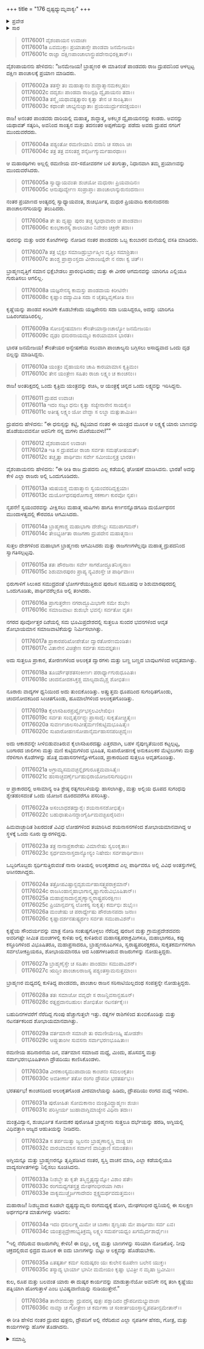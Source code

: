 +++
title = "176 ಧೃಷ್ಟಧ್ಯುಮ್ನವಾಕ್ಯಃ"
+++

<details><summary>ಪ್ರವೇಶ</summary>


।।   ಓಂ ಓಂ ನಮೋ ನಾರಾಯಣಾಯ।।   ಶ್ರೀ ವೇದವ್ಯಾಸಾಯ ನಮಃ ।।

ಶ್ರೀ ಕೃಷ್ಣದ್ವೈಪಾಯನ ವೇದವ್ಯಾಸ ವಿರಚಿತ  

**ಶ್ರೀ ಮಹಾಭಾರತ**

**ಆದಿ ಪರ್ವ**

**ಸ್ವಯಂವರ ಪರ್ವ**

**ಅಧ್ಯಾಯ 176**

</details>


<details><summary>ಸಾರ</summary>

ಪಾಂಚಾಲನಗರಿಯಲ್ಲಿ ಕುಂಬಾರನೋರ್ವನ ಮನೆಯಲ್ಲಿ ವಾಸಿಸಿ, ಯಾರಿಗೂ ಗುರುತು ಸಿಗದಂತೆ ಬ್ರಾಹ್ಮಣ ವೃತ್ತಿಗೆ ಸಮಾನ ಭಿಕ್ಷೆಬೇಡಲು ಪ್ರಾರಂಭಿಸಿದುದು (1-7). ಕೃಷ್ಣೆಯನ್ನು ಪಾಂಡವ ಕಿರೀಟಿಗೇ ಕೊಡಬೇಕೆಂದು ಸದಾ ಬಯಸಿದ್ದ ದ್ರುಪದನು ಅದನ್ನು ಯಾರಿಗೂ ಬಹಿರಂಗಪಡಿಸದೇ, ಪಾಂಡವರನ್ನು ಅನ್ವೇಷಿಸುವ ಉದ್ದೇಶದಿಂದ ಅಸಾಧ್ಯ ಬಿಲ್ಲನ್ನು ಮಾಡಿಸಿ, ಅಸಾಧ್ಯ ಸ್ಪರ್ಧೆಯನ್ನಿರಿಸಿದುದು (8-12). ಸ್ವಯಂವರದಲ್ಲಿ ಭಾಗವಹಿಸಲು ಮತ್ತು ಅದನ್ನು ವೀಕ್ಷಿಸಲು ಎಲ್ಲರ ಆಗಮನ, ಸಿದ್ಧತೆ (13-28). ಧೃಷ್ಟದ್ಯುಮ್ನನು ಸ್ವಯಂವರದ ನಿಯಮದ ಕುರಿತು ವಿವರಿಸಿದುದು (29-36).

</details>


> 01176001 ವೈಶಂಪಾಯನ ಉವಾಚ।  
01176001a ಏವಮುಕ್ತಾಃ ಪ್ರಯಾತಾಸ್ತೇ ಪಾಂಡವಾ ಜನಮೇಜಯ।   
01176001c ರಾಜ್ಞಾ ದಕ್ಷಿಣಪಾಂಚಾಲಾನ್ದ್ರುಪದೇನಾಭಿರಕ್ಷಿತಾನ್।।

ವೈಶಂಪಾಯನನು ಹೇಳಿದನು: “ಜನಮೇಜಯ! ಬ್ರಾಹ್ಮಣರ ಈ ಮಾತಿನಂತೆ ಪಾಂಡವರು ರಾಜ ದ್ರುಪದನಿಂದ ಆಳಲ್ಪಟ್ಟ ದಕ್ಷಿಣ ಪಾಂಚಾಲಕ್ಕೆ ಪ್ರಯಾಣ ಮಾಡಿದರು.

> 01176002a ತತಸ್ತೇ ತಂ ಮಹಾತ್ಮಾನಂ ಶುದ್ಧಾತ್ಮಾನಮಕಲ್ಮಷಂ।  
01176002c ದದೃಶುಃ ಪಾಂಡವಾ ರಾಜನ್ಪಥಿ ದ್ವೈಪಾಯನಂ ತದಾ।।  
01176003a ತಸ್ಮೈ ಯಥಾವತ್ಸತ್ಕಾರಂ ಕೃತ್ವಾ ತೇನ ಚ ಸಾಂತ್ವಿತಾಃ।  
01176003c ಕಥಾಂತೇ ಚಾಭ್ಯನುಜ್ಞಾತಾಃ ಪ್ರಯಯುರ್ದ್ರುಪದಕ್ಷಯಂ।।

ರಾಜ! ಅನಂತರ ಪಾಂಡವರು ದಾರಿಯಲ್ಲಿ ಮಹಾತ್ಮ, ಶುದ್ಧಾತ್ಮ, ಅಕಲ್ಮಶ ದ್ವೈಪಾಯನನನ್ನು ಕಂಡರು. ಅವನನ್ನು ಯಥಾವತ್ ಸತ್ಕರಿಸಿ, ಅವನಿಂದ ಸಾಂತ್ವನ ಮತ್ತು ತದನಂತರ ಅಪ್ಪಣೆಯನ್ನು ಪಡೆದು ಅವರು ದ್ರುಪದ ನಗರಿಗೆ ಮುಂದುವರೆದರು.

> 01176004a ಪಶ್ಯಂತೋ ರಮಣೀಯಾನಿ ವನಾನಿ ಚ ಸರಾಂಸಿ ಚ।  
01176004c ತತ್ರ ತತ್ರ ವಸಂತಶ್ಚ ಶನೈರ್ಜಗ್ಮುರ್ಮಹಾರಥಾಃ।।

ಆ ಮಹಾರಥಿಗಳು ಅಲ್ಲಲ್ಲಿ ರಮಣೀಯ ವನ-ಸರೋವರಗಳ ಬಳಿ ತಂಗುತ್ತಾ, ನಿಧಾನವಾಗಿ ತಮ್ಮ ಪ್ರಯಾಣವನ್ನು ಮುಂದುವರೆಸಿದರು.

> 01176005a ಸ್ವಾಧ್ಯಾಯವಂತಃ ಶುಚಯೋ ಮಧುರಾಃ ಪ್ರಿಯವಾದಿನಃ।  
01176005c ಆನುಪೂರ್ವ್ಯೇಣ ಸಂಪ್ರಾಪ್ತಾಃ ಪಾಂಚಾಲಾನ್ಕುರುನಂದನಾಃ।।

ನಂತರ ಪ್ರಯಾಣದ ಅಂತ್ಯದಲ್ಲಿ ಸ್ವಾಧ್ಯಾಯವಂತ, ಶುಚಿರ್ಭೂತ, ಮಧುರ ಪ್ರಿಯವಾದಿ ಕುರುನಂದನರು ಪಾಂಚಾಲನಗರಿಯನ್ನು ತಲುಪಿದರು.

> 01176006a ತೇ ತು ದೃಷ್ಟ್ವಾ ಪುರಂ ತಚ್ಚ ಸ್ಕಂಧಾವಾರಂ ಚ ಪಾಂಡವಾಃ।  
01176006c ಕುಂಭಕಾರಸ್ಯ ಶಾಲಾಯಾಂ ನಿವೇಶಂ ಚಕ್ರಿರೇ ತದಾ।।

ಪುರವನ್ನು ಮತ್ತು ಅದರ ಕೋಟೆಗಳನ್ನು ನೋಡಿದ ನಂತರ ಪಾಂಡವರು ಒಬ್ಬ ಕುಂಬಾರನ ಮನೆಯಲ್ಲಿ ವಸತಿ ಮಾಡಿದರು.

> 01176007a ತತ್ರ ಭೈಕ್ಷಂ ಸಮಾಜಹ್ರುರ್ಬ್ರಾಹ್ಮೀಂ ವೃತ್ತಿಂ ಸಮಾಶ್ರಿತಾಃ।  
01176007c ತಾಂಶ್ಚ ಪ್ರಾಪ್ತಾಂಸ್ತದಾ ವೀರಾಂಜಜ್ಞಿರೇ ನ ನರಾಃ ಕ್ವ ಚಿತ್।।

ಬ್ರಾಹ್ಮಣವೃತ್ತಿಗೆ ಸಮಾನ ಭಿಕ್ಷೆಬೇಡಲು ಪ್ರಾರಂಭಿಸಿದರು; ಮತ್ತು ಈ ವೀರರ ಆಗಮನವನ್ನು ಯಾರಿಗೂ ಎಲ್ಲಿಯೂ ಗುರುತಿಸಲು ಆಗಲಿಲ್ಲ.

> 01176008a ಯಜ್ಞಸೇನಸ್ಯ ಕಾಮಸ್ತು ಪಾಂಡವಾಯ ಕಿರೀಟಿನೇ।  
01176008c ಕೃಷ್ಣಾಂ ದದ್ಯಾಮಿತಿ ಸದಾ ನ ಚೈತದ್ವಿವೃಣೋತಿ ಸಃ।।

ಕೃಷ್ಣೆಯನ್ನು ಪಾಂಡವ ಕಿರೀಟಿಗೇ ಕೊಡಬೇಕೆಂದು ಯಜ್ಞಸೇನನು ಸದಾ ಬಯಸಿದ್ದರೂ, ಅದನ್ನು ಯಾರಿಗೂ ಬಹಿರಂಗಪಡಿಸಿರಲಿಲ್ಲ.

> 01176009a ಸೋಽನ್ವೇಷಮಾಣಃ ಕೌಂತೇಯಾನ್ಪಾಂಚಾಲ್ಯೋ ಜನಮೇಜಯ।  
01176009c ದೃಢಂ ಧನುರನಾಯಮ್ಯಂ ಕಾರಯಾಮಾಸ ಭಾರತ।।

ಭಾರತ ಜನಮೇಜಯ! ಕೌಂತೇಯರ ಅನ್ವೇಷಣೆಯ ಸಲುವಾಗಿ ಪಾಂಚಾಲ್ಯನು ಬಗ್ಗಿಸಲು ಅಸಾಧ್ಯವಾದ ಒಂದು ದೃಢ ಬಿಲ್ಲನ್ನು ಮಾಡಿಸಿದ್ದನು.

> 01176010a ಯಂತ್ರಂ ವೈಹಾಯಸಂ ಚಾಪಿ ಕಾರಯಾಮಾಸ ಕೃತ್ರಿಮಂ।  
01176010c ತೇನ ಯಂತ್ರೇಣ ಸಹಿತಂ ರಾಜಾ ಲಕ್ಷ್ಯಂ ಚ ಕಾಂಚನಂ।।

ರಾಜ! ಅಂತರಿಕ್ಷದಲ್ಲಿ ಒಂದು ಕೃತ್ರಿಮ ಯಂತ್ರವನ್ನು ರಚಿಸಿ, ಆ ಯಂತ್ರಕ್ಕೆ ಚಿನ್ನದ ಒಂದು ಲಕ್ಷ್ಯವನ್ನು ಇರಿಸಿದ್ದನು.

> 01176011 ದ್ರುಪದ ಉವಾಚ।  
01176011a ಇದಂ ಸಜ್ಯಂ ಧನುಃ ಕೃತ್ವಾ ಸಜ್ಯೇನಾನೇನ ಸಾಯಕೈಃ।  
01176011c ಅತೀತ್ಯ ಲಕ್ಷ್ಯಂ ಯೋ ವೇದ್ಧಾ ಸ ಲಬ್ಧಾ ಮತ್ಸುತಾಮಿತಿ।।

ದ್ರುಪದನು ಹೇಳಿದನು: “ಈ ಧನುಸ್ಸನ್ನು ಕಟ್ಟಿ, ಕಟ್ಟಿಯಾದ ನಂತರ ಈ ಯಂತ್ರದ ಮೂಲಕ ಆ ಲಕ್ಷ್ಯಕ್ಕೆ ಯಾರು ಬಾಣವನ್ನು ಹೊಡೆಯುವವನೋ ಅವನಿಗೇ ನನ್ನ ಮಗಳು ದೊರೆಯುವಳು!””

> 01176012 ವೈಶಂಪಾಯನ ಉವಾಚ।  
01176012a ಇತಿ ಸ ದ್ರುಪದೋ ರಾಜಾ ಸರ್ವತಃ ಸಮಘೋಷಯತ್।  
01176012c ತಚ್ಛೃತ್ವಾ ಪಾರ್ಥಿವಾಃ ಸರ್ವೇ ಸಮೀಯುಸ್ತತ್ರ ಭಾರತ।।

ವೈಶಂಪಾಯನನು ಹೇಳಿದನು: “ಈ ರೀತಿ ರಾಜ ದ್ರುಪದನು ಎಲ್ಲ ಕಡೆಯಲ್ಲಿ ಘೋಷಣೆ ಮಾಡಿಸಿದನು. ಭಾರತ! ಅದನ್ನು ಕೇಳಿ ಎಲ್ಲಾ ರಾಜರು ಅಲ್ಲಿ ಒಂದುಗೂಡಿದರು.

> 01176013a ಋಷಯಶ್ಚ ಮಹಾತ್ಮಾನಃ ಸ್ವಯಂವರದಿದೃಕ್ಷಯಾ।  
01176013c ದುರ್ಯೋಧನಪುರೋಗಾಶ್ಚ ಸಕರ್ಣಾಃ ಕುರವೋ ನೃಪ।।

ನೃಪನೇ! ಸ್ವಯಂವರವನ್ನು ವೀಕ್ಷಿಸಲು ಮಹಾತ್ಮ ಋಷಿಗಳು ಹಾಗೂ ಕರ್ಣನನ್ನೊಡಗೂಡಿ ದುರ್ಯೋಧನನ ಮುಂದಾಳತ್ವದಲ್ಲಿ ಕೌರವರೂ ಆಗಮಿಸಿದರು.

> 01176014a ಬ್ರಾಹ್ಮಣಾಶ್ಚ ಮಹಾಭಾಗಾ ದೇಶೇಭ್ಯಃ ಸಮುಪಾಗಮನ್।  
01176014c ತೇಽಭ್ಯರ್ಚಿತಾ ರಾಜಗಣಾ ದ್ರುಪದೇನ ಮಹಾತ್ಮನಾ।।

ಸುತ್ತಲ ದೇಶಗಳಿಂದ ಮಹಾಭಾಗ ಬ್ರಾಹ್ಮಣರು ಆಗಮಿಸಿದರು ಮತ್ತು ರಾಜಗಣಗಳೆಲ್ಲವೂ ಮಹಾತ್ಮ ದ್ರುಪದನಿಂದ ಸ್ವಾಗತಿಸಲ್ಪಟ್ಟವು.

> 01176015a ತತಃ ಪೌರಜನಾಃ ಸರ್ವೇ ಸಾಗರೋದ್ಧೂತನಿಃಸ್ವನಾಃ।  
01176015c ಶಿಶುಮಾರಪುರಂ ಪ್ರಾಪ್ಯ ನ್ಯವಿಶಂಸ್ತೇ ಚ ಪಾರ್ಥಿವಾಃ।।

ಭಿರುಗಾಳಿಗೆ ಸಿಲುಕಿದ ಸಮುದ್ರದಂತೆ ಭೋರ್ಗರೆಯುತ್ತಿರುವ ಪುರಜನ ಸಮೂಹವು ಆ ಶಿಶುಮಾರಪುರದಲ್ಲಿ ಒಂದುಗೂಡಿತು, ಪಾರ್ಥಿವರೆಲ್ಲರೂ ಅಲ್ಲಿ ತಂಗಿದರು.

> 01176016a ಪ್ರಾಗುತ್ತರೇಣ ನಗರಾದ್ಭೂಮಿಭಾಗೇ ಸಮೇ ಶುಭೇ।  
01176016c ಸಮಾಜವಾಟಃ ಶುಶುಭೇ ಭವನೈಃ ಸರ್ವತೋ ವೃತಃ।

ನಗರದ ಪೂರ್ವೋತ್ತರ ದಿಶೆಯಲ್ಲಿ ಸಮ ಭೂಮಿಪ್ರದೇಶದಲ್ಲಿ ಸುತ್ತಲೂ ಸುಂದರ ಭವನಗಳಿಂದ ಆವೃತ ಶೋಭಾಯಮಾನ ಸಮಾಜವಾಟಿಕೆಯನ್ನು ನಿರ್ಮಿಸಲಾಗಿತ್ತು.

> 01176017a ಪ್ರಾಕಾರಪರಿಖೋಪೇತೋ ದ್ವಾರತೋರಣಮಂಡಿತಃ।  
01176017c ವಿತಾನೇನ ವಿಚಿತ್ರೇಣ ಸರ್ವತಃ ಸಮವಸ್ತೃತಃ।।

ಅದು ಸುತ್ತಲೂ ಪ್ರಾಕಾರ, ತೋರಣಗಳಿಂದ ಅಲಂಕೃತ ದ್ವಾರಗಳು ಮತ್ತು ಬಣ್ಣ ಬಣ್ಣದ ಬಾವುಟಗಳಿಂದ ಆವೃತವಾಗಿತ್ತು.

> 01176018a ತೂರ್ಯೌಘಶತಸಂಕೀರ್ಣಃ ಪರಾರ್ಧ್ಯಾಗುರುಧೂಪಿತಃ।  
01176018c ಚಂದನೋದಕಸಿಕ್ತಶ್ಚ ಮಾಲ್ಯದಾಮೈಶ್ಚ ಶೋಭಿತಃ।।

ನೂರಾರು ವಾದ್ಯಗಳ ಧ್ವನಿಯಿಂದ ಅದು ತುಂಬಿಕೊಂಡಿತ್ತು. ಅತ್ತ್ಯುತ್ತಮ ಧೂಪದಿಂದ ಸುಗಂಧಿತಗೊಂಡು, ಚಂದನೋದಕದಿಂದ ಸಿಂಚಿತಗೊಂಡು, ಹೂಮಾಲೆಗಳಿಂದ ಅಲಂಕೃತಗೊಂಡಿತ್ತು.

> 01176019a ಕೈಲಾಸಶಿಖರಪ್ರಖ್ಯೈರ್ನಭಸ್ತಲವಿಲೇಖಿಭಿಃ।  
01176019c ಸರ್ವತಃ ಸಂವೃತೈರ್ನದ್ಧಃ ಪ್ರಾಸಾದೈಃ ಸುಕೃತೋಚ್ಛ್ರಿತೈಃ।।  
01176020a ಸುವರ್ಣಜಾಲಸಂವೀತೈರ್ಮಣಿಕುಟ್ಟಿಮಭೂಷಿತೈಃ।   
01176020c ಸುಖಾರೋಹಣಸೋಪಾನೈರ್ಮಹಾಸನಪರಿಚ್ಛದೈಃ।।

ಅದು ಆಕಾಶವನ್ನೇ ಸೀಳಿಬಿಡುವಂತಿರುವ ಕೈಲಾಸಶಿಖರದಷ್ಟು ಎತ್ತರವಾಗಿ, ಬಹಳ ನೈಪುಣ್ಯತೆಯಿಂದ ಕಟ್ಟಲ್ಪಟ್ಟ, ಬಂಗಾರದ ಜಾಲಿಗಳು ಮತ್ತು ಮಣಿ ಕುಟ್ಠಿಮಗಳಿಂದ ಭೂಷಿತ, ಸುಖಾರೋಹಣಕ್ಕೆ ಅನುಕೂಲಕರ ಮೆಟ್ಟಿಲುಗಳು ಮತ್ತು ನೆರಳಿಗಾಗಿ ಕೊಡೆಗಳನ್ನು ಹೊತ್ತ ಮಹಾಸನಗಳನ್ನೊಳಗೊಂಡ, ಪ್ರಾಕಾರದಿಂದ ಸುತ್ತಲೂ ಆವೃತಗೊಂಡಿತ್ತು.

> 01176021a ಅಗ್ರಾಮ್ಯಸಮವಚ್ಛನ್ನೈರಗುರೂತ್ತಮವಾಸಿತೈಃ।   
01176021c ಹಂಸಾಚ್ಛವರ್ಣೈರ್ಬಹುಭಿರಾಯೋಜನಸುಗಂಧಿಭಿಃ।।

ಆ ಪ್ರಾಕಾರದಲ್ಲಿ ಅಸಾಮಾನ್ಯ ಅತಿ ಶ್ರೇಷ್ಠ ರತ್ನಗಂಬಳಿಯನ್ನು ಹಾಸಲಾಗಿತ್ತು, ಮತ್ತು ಅಲ್ಲಿಯ ಧೂಪದ ಸುಗಂಧವು ಶ್ವೇತಹಂಸದಂತೆ ಒಂದು ಯೋಜನ ದೂರದವರೆಗೂ ಪಸರಿಸಿತ್ತು.

> 01176022a ಅಸಂಬಾಧಶತದ್ವಾರೈಃ ಶಯನಾಸನಶೋಭಿತೈಃ।  
01176022c ಬಹುಧಾತುಪಿನದ್ಧಾಂಗೈರ್ಹಿಮವಚ್ಛಿಖರೈರಿವ।।

ಹಿಮವಾಚ್ಛಾದಿತ ಶಿಖರದಂತೆ ವಿವಿಧ ಲೋಹಗಳಿಂದ ತಯಾರಿಸಿದ ಶಯನಾಸನಗಳಿಂದ ಶೋಭಾಯಮಾನವಾಗಿದ್ದ ಆ ಸ್ಥಳಕ್ಕೆ ಒಂದು ನೂರು ದ್ವಾರಗಳಿದ್ದವು.

> 01176023a ತತ್ರ ನಾನಾಪ್ರಕಾರೇಷು ವಿಮಾನೇಷು ಸ್ವಲಂಕೃತಾಃ।  
01176023c ಸ್ಪರ್ಧಮಾನಾಸ್ತದಾನ್ಯೋನ್ಯಂ ನಿಷೇದುಃ ಸರ್ವಪಾರ್ಥಿವಾಃ।।

ಒಬ್ಬರಿಗೊಬ್ಬರು ಸ್ಪರ್ಧಿಸುತ್ತಿರುವಂತೆ ನಾನಾ ರೀತಿಯಲ್ಲಿ ಅಲಂಕೃತರಾದ ಎಲ್ಲ ಪಾರ್ಥಿವರೂ ಅಲ್ಲಿ ವಿವಿಧ ಅಂತಸ್ತುಗಳಲ್ಲಿ ಆಸೀನರಾಗಿದ್ದರು.

> 01176024a ತತ್ರೋಪವಿಷ್ಟಾನ್ದದೃಶುರ್ಮಹಾಸತ್ತ್ವಪರಾಕ್ರಮಾನ್।  
01176024c ರಾಜಸಿಂಹಾನ್ಮಹಾಭಾಗಾನ್ಕೃಷ್ಣಾಗುರುವಿಭೂಷಿತಾನ್।।  
01176025a ಮಹಾಪ್ರಸಾದಾನ್ಬ್ರಹ್ಮಣ್ಯಾನ್ಸ್ವರಾಷ್ಟ್ರಪರಿರಕ್ಷಿಣಃ।  
01176025c ಪ್ರಿಯಾನ್ಸರ್ವಸ್ಯ ಲೋಕಸ್ಯ ಸುಕೃತೈಃ ಕರ್ಮಭಿಃ ಶುಭೈಃ।।   
01176026a ಮಂಚೇಷು ಚ ಪರಾರ್ಧ್ಯೇಷು ಪೌರಜಾನಪದಾ ಜನಾಃ।  
01176026c ಕೃಷ್ಣಾದರ್ಶನತುಷ್ಟ್ಯರ್ಥಂ ಸರ್ವತಃ ಸಮುಪಾವಿಶನ್।।

ಕೃಷ್ಣೆಯ ಸೌಂದರ್ಯವನ್ನು ಮಾತ್ರ ನೋಡಿ ಸಂತುಷ್ಟಗೊಳ್ಳಲು ನೆರೆದಿದ್ದ ಪುರಜನ ಮತ್ತು ಗ್ರಾಮಪ್ರದೇಶದವರು ಅವರಿಗಷ್ಟೇ ಸೀಮಿತ ಮಂಚಗಳಲ್ಲಿ ಕುಳಿತು ಅಲ್ಲಿ ಕುಳಿತಿರುವ ಮಹಾಸತ್ವಪರಾಕ್ರಮಿಗಳೂ, ಮಹಾಭಾಗರೂ, ಕಪ್ಪು ಕಸ್ತೂರಿಗಳಿಂದ ವಿಭೂಷಿತರೂ, ಮಹಾಪ್ರಸಾದರೂ, ಬ್ರಾಹ್ಮಣರೂಪಿಗಳೂ, ಸ್ವರಾಷ್ಟ್ರಪರಿರಕ್ಷಕರೂ, ಸುಕೃತಕರ್ಮಗಳಿಗಾಗಿ ಸರ್ವಲೋಕಪ್ರಿಯರೂ, ಶೋಭಾಯಮಾನರೂ ಆದ ಸಿಂಹಗಳಂತಿರುವ ರಾಜರುಗಳನ್ನು ನೋಡುತ್ತಿದ್ದರು.

> 01176027a ಬ್ರಾಹ್ಮಣೈಸ್ತೇ ಚ ಸಹಿತಾಃ ಪಾಂಡವಾಃ ಸಮುಪಾವಿಶನ್।   
01176027c ಋದ್ಧಿಂ ಪಾಂಚಾಲರಾಜಸ್ಯ ಪಶ್ಯಂತಸ್ತಾಮನುತ್ತಮಾಂ।।

ಬ್ರಾಹ್ಮಣರ ಮಧ್ಯದಲ್ಲಿ ಕುಳಿತಿದ್ದ ಪಾಂಡವರು, ಪಾಂಚಾಲ ರಾಜನ ಸರಿಸಾಟಿಯಿಲ್ಲದಂಥ ಸಂಪತ್ತನ್ನೇ ನೋಡುತ್ತಿದ್ದರು.

> 01176028a ತತಃ ಸಮಾಜೋ ವವೃಧೇ ಸ ರಾಜನ್ದಿವಸಾನ್ಬಹೂನ್।  
01176028c ರತ್ನಪ್ರದಾನಬಹುಲಃ ಶೋಭಿತೋ ನಟನರ್ತಕೈಃ।।

ಬಹುದಿನಗಳವರೆಗೆ ನೆರೆದಿದ್ದ ಗುಂಪು ಹೆಚ್ಚಾಗುತ್ತಲೇ ಇತ್ತು. ರತ್ನಗಳ ರಾಶಿಗಳಿಂದ ತುಂಬಿಕೊಂಡಿತ್ತು ಮತ್ತು ನಟನರ್ತಕರಿಂದ ಶೋಭಾಯಮಾನವಾಗಿತ್ತು.

> 01176029a ವರ್ತಮಾನೇ ಸಮಾಜೇ ತು ರಮಣೀಯೇಽಹ್ನಿ ಷೋಡಶೇ।  
01176029c ಆಪ್ಲುತಾಂಗೀ ಸುವಸನಾ ಸರ್ವಾಭರಣಭೂಷಿತಾ।।

ರಮಣೀಯ ಹದಿನಾರನೆಯ ದಿನ, ವರ್ತಮಾನ ಸಮಾಜದ ಮಧ್ಯೆ, ಮಿಂದು, ಹೊಸವಸ್ತ್ರ ಮತ್ತು ಸರ್ವಾಭರಣಭೂಷಿತಳಾಗಿ ದ್ರೌಪದಿಯು ಕಾಣಿಸಿಕೊಂಡಳು.

> 01176030a ವೀರಕಾಂಸ್ಯಮುಪಾದಾಯ ಕಾಂಚನಂ ಸಮಲಂಕೃತಂ।   
01176030c ಅವತೀರ್ಣಾ ತತೋ ರಂಗಂ ದ್ರೌಪದೀ ಭರತರ್ಷಭ।।

ಭರತರ್ಷಭ! ಕಾಂಚನದಿಂದ ಅಲಂಕೃತಗೊಂಡ ವೀರಮಾಲೆಯನ್ನು ಹಿಡಿದು, ದ್ರೌಪದಿಯು ರಂಗದ ಮಧ್ಯೆ ಇಳಿದಳು.

> 01176031a ಪುರೋಹಿತಃ ಸೋಮಕಾನಾಂ ಮಂತ್ರವಿದ್ಬ್ರಾಹ್ಮಣಃ ಶುಚಿಃ।  
01176031c ಪರಿಸ್ತೀರ್ಯ ಜುಹಾವಾಗ್ನಿಮಾಜ್ಯೇನ ವಿಧಿನಾ ತದಾ।।

ಮಂತ್ರವಿದ್ವಾನ, ಶುಚಿರ್ಭೂತ ಸೋಮಕರ ಪುರೋಹಿತ ಬ್ರಾಹ್ಮಣನು ಸುತ್ತಲೂ ದರ್ಭೆಯನ್ನು ಹರಡಿ, ಅಗ್ನಿಯಲ್ಲಿ ವಿಧಿವತ್ತಾಗಿ ಆಜ್ಯದ ಆಹುತಿಯನ್ನು ನೀಡಿದನು.

> 01176032a ಸ ತರ್ಪಯಿತ್ವಾ ಜ್ವಲನಂ ಬ್ರಾಹ್ಮಣಾನ್ಸ್ವಸ್ತಿ ವಾಚ್ಯ ಚ।  
01176032c ವಾರಯಾಮಾಸ ಸರ್ವಾಣಿ ವಾದಿತ್ರಾಣಿ ಸಮಂತತಃ।।

ಅಗ್ನಿಯನ್ನೂ ಮತ್ತು ಬ್ರಾಹ್ಮಣರನ್ನೂ ತೃಪ್ತಿಪಡಿಸಿದ ನಂತರ, ಸ್ವಸ್ತಿ ವಾಚನ ಮಾಡಿ, ಎಲ್ಲಾ ಕಡೆಯಲ್ಲಿಯೂ ವಾದ್ಯಸಂಗೀತಗಳನ್ನು ನಿಲ್ಲಿಸಲು ಸೂಚಿಸಿದನು.

> 01176033a ನಿಃಶಬ್ಧೇ ತು ಕೃತೇ ತಸ್ಮಿನ್ಧೃಷ್ಟದ್ಯುಮ್ನೋ ವಿಶಾಂ ಪತೇ।  
01176033c ರಂಗಮಧ್ಯಗತಸ್ತತ್ರ ಮೇಘಗಂಭೀರಯಾ ಗಿರಾ।  
01176033e ವಾಕ್ಯಮುಚ್ಚೈರ್ಜಗಾದೇದಂ ಶ್ಲಕ್ಷ್ಣಮರ್ಥವದುತ್ತಮಂ।।

ಮಹಾರಾಜ! ನಿಃಶಬ್ಧವಾದ ಕೂಡಲೇ ಧೃಷ್ಟದ್ಯುಮ್ನನು ರಂಗಮಧ್ಯಕ್ಕೆ ಹೋಗಿ, ಮೇಘಗಂಭೀರ ಧ್ವನಿಯಲ್ಲಿ ಈ ಸುಲಕ್ಷಣ ಅರ್ಥಗರ್ಭಿತ ಮಾತುಗಳನ್ನು ಆಡಿದನು:

> 01176034a ಇದಂ ಧನುರ್ಲಕ್ಷ್ಯಮಿಮೇ ಚ ಬಾಣಾಃ ಶೃಣ್ವಂತು ಮೇ ಪಾರ್ಥಿವಾಃ ಸರ್ವ ಏವ।  
01176034c ಯಂತ್ರಚ್ಛಿದ್ರೇಣಾಭ್ಯತಿಕ್ರಮ್ಯ ಲಕ್ಷ್ಯಂ ಸಮರ್ಪಯಧ್ವಂ ಖಗಮೈರ್ದಶಾರ್ಧೈಃ।।  

“ಇಲ್ಲಿ ನೆರೆದಿರುವ ರಾಜರುಗಳೆಲ್ಲ ಕೇಳಿರಿ! ಈ ಬಿಲ್ಲು, ಲಕ್ಷ್ಯ ಮತ್ತು ಬಾಣಗಳನ್ನು ಸರಿಯಾಗಿ ನೋಡಿಕೊಳ್ಳಿ. ನೀವು ಚಕ್ರದಲ್ಲಿರುವ ಛಿದ್ರದ ಮೂಲಕ ಈ ಐದು ಬಾಣಗಳನ್ನು ಬಿಟ್ಟು ಆ ಲಕ್ಷ್ಯವನ್ನು ಹೊಡೆಯಬೇಕು.

> 01176035a ಏತತ್ಕರ್ತಾ ಕರ್ಮ ಸುದುಷ್ಕರಂ ಯಃ ಕುಲೇನ ರೂಪೇಣ ಬಲೇನ ಯುಕ್ತಃ।  
> 01176035c ತಸ್ಯಾದ್ಯ ಭಾರ್ಯಾ ಭಗಿನೀ ಮಮೇಯಂ ಕೃಷ್ಣಾ ಭವಿತ್ರೀ ನ ಮೃಷಾ ಬ್ರವೀಮಿ।। 

ಕುಲ, ರೂಪ ಮತ್ತು ಬಲವಂತ ಯಾರು ಈ ದುಷ್ಕರ ಕಾರ್ಯವನ್ನು ಮಾಡುತ್ತಾನೆಯೋ ಅವನಿಗೇ ನನ್ನ ತಂಗಿ ಕೃಷ್ಣೆಯು ಪತ್ನಿಯಾಗಿ ಹೋಗುತ್ತಾಳೆ ಎಂಬ ಭವಿಷ್ಯವಾಣಿಯನ್ನು ನುಡಿಯುತ್ತೇನೆ.”

> 01176036a ತಾನೇವಮುಕ್ತ್ವಾ ದ್ರುಪದಸ್ಯ ಪುತ್ರಃ ಪಶ್ಚಾದಿದಂ ದ್ರೌಪದೀಮಭ್ಯುವಾಚ।   
01176036c ನಾಮ್ನಾ ಚ ಗೋತ್ರೇಣ ಚ ಕರ್ಮಣಾ ಚ ಸಂಕೀರ್ತಯಂಸ್ತಾನ್ನೃಪಪತೀನ್ಸಮೇತಾನ್।।   

ಈ ರೀತಿ ಹೇಳಿದ ನಂತರ ದ್ರುಪದ ಪುತ್ರನು, ದ್ರೌಪದಿಗೆ ಅಲ್ಲಿ ನೆರೆದಿರುವ ಎಲ್ಲಾ ನೃಪತಿಗಳ ಹೆಸರು, ಗೋತ್ರ, ಮತ್ತು ಕಾರ್ಯಗಳನ್ನು ಹೊಗಳ ತೊಡಗಿದನು.


<details><summary>ಸಮಾಪ್ತಿ</summary>


ಇತಿ ಶ್ರೀ ಮಹಾಭಾರತೇ ಆದಿಪರ್ವಣಿ ಸ್ವಯಂವರಪರ್ವಣಿ ಧೃಷ್ಟಧ್ಯುಮ್ನವಾಕ್ಯೇ ಷಟ್‌ಸಪ್ತತ್ಯಧಿಕಶತತಮೋಽಧ್ಯಾಯ:।।  
ಇದು ಶ್ರೀ ಮಹಾಭಾರತದಲ್ಲಿ ಆದಿಪರ್ವದಲ್ಲಿ ಸ್ವಯಂವರಪರ್ವದಲ್ಲಿ ಧೃಷ್ಟಧ್ಯುಮ್ನವಾಕ್ಯದಲ್ಲಿ ನೂರಾಎಪ್ಪತ್ತಾರನೆಯ ಅಧ್ಯಾಯವು.



</details>

